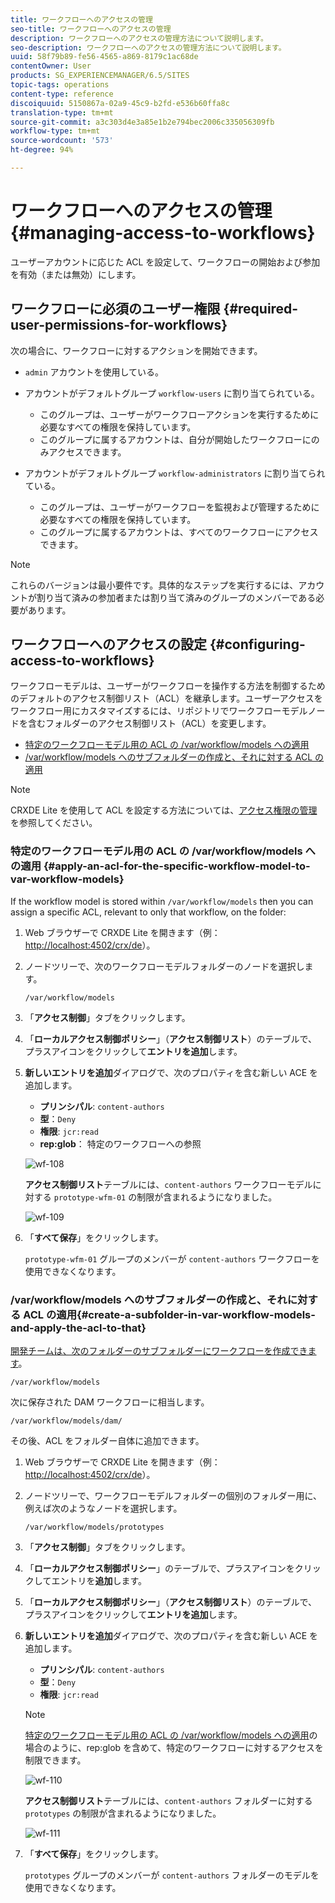 ```yaml
---
title: ワークフローへのアクセスの管理
seo-title: ワークフローへのアクセスの管理
description: ワークフローへのアクセスの管理方法について説明します。
seo-description: ワークフローへのアクセスの管理方法について説明します。
uuid: 58f79b89-fe56-4565-a869-8179c1ac68de
contentOwner: User
products: SG_EXPERIENCEMANAGER/6.5/SITES
topic-tags: operations
content-type: reference
discoiquuid: 5150867a-02a9-45c9-b2fd-e536b60ffa8c
translation-type: tm+mt
source-git-commit: a3c303d4e3a85e1b2e794bec2006c335056309fb
workflow-type: tm+mt
source-wordcount: '573'
ht-degree: 94%

---
```



# ワークフローへのアクセスの管理{#managing-access-to-workflows}

ユーザーアカウントに応じた ACL を設定して、ワークフローの開始および参加を有効（または無効）にします。

## ワークフローに必須のユーザー権限 {#required-user-permissions-for-workflows}

次の場合に、ワークフローに対するアクションを開始できます。

* `admin` アカウントを使用している。
* アカウントがデフォルトグループ `workflow-users` に割り当てられている。

   * このグループは、ユーザーがワークフローアクションを実行するために必要なすべての権限を保持しています。
   * このグループに属するアカウントは、自分が開始したワークフローにのみアクセスできます。

* アカウントがデフォルトグループ `workflow-administrators` に割り当てられている。

   * このグループは、ユーザーがワークフローを監視および管理するために必要なすべての権限を保持しています。
   * このグループに属するアカウントは、すべてのワークフローにアクセスできます。

>[!NOTE]
>
>これらのバージョンは最小要件です。具体的なステップを実行するには、アカウントが割り当て済みの参加者または割り当て済みのグループのメンバーである必要があります。

## ワークフローへのアクセスの設定 {#configuring-access-to-workflows}

ワークフローモデルは、ユーザーがワークフローを操作する方法を制御するためのデフォルトのアクセス制御リスト（ACL）を継承します。ユーザーアクセスをワークフロー用にカスタマイズするには、リポジトリでワークフローモデルノードを含むフォルダーのアクセス制御リスト（ACL）を変更します。

* [特定のワークフローモデル用の ACL の /var/workflow/models への適用](/help/sites-administering/workflows-managing.md#apply-an-acl-for-the-specific-workflow-model-to-var-workflow-models)
* [/var/workflow/models へのサブフォルダーの作成と、それに対する ACL の適用](/help/sites-administering/workflows-managing.md#create-a-subfolder-in-var-workflow-models-and-apply-the-acl-to-that)

>[!NOTE]
>
>CRXDE Lite を使用して ACL を設定する方法については、[アクセス権限の管理](/help/sites-administering/user-group-ac-admin.md#access-right-management)を参照してください。

### 特定のワークフローモデル用の ACL の /var/workflow/models への適用 {#apply-an-acl-for-the-specific-workflow-model-to-var-workflow-models}

If the workflow model is stored within `/var/workflow/models` then you can assign a specific ACL, relevant to only that workflow, on the folder:

1. Web ブラウザーで CRXDE Lite を開きます（例：[http://localhost:4502/crx/de](http://localhost:4502/crx/de)）。
1. ノードツリーで、次のワークフローモデルフォルダーのノードを選択します。

   `/var/workflow/models`

1. 「**アクセス制御**」タブをクリックします。
1. 「**ローカルアクセス制御ポリシー**」（**アクセス制御リスト**）のテーブルで、プラスアイコンをクリックして&#x200B;**エントリを追加**&#x200B;します。
1. **新しいエントリを追加**&#x200B;ダイアログで、次のプロパティを含む新しい ACE を追加します。

   * **プリンシパル**: `content-authors`
   * **型**：`Deny`
   * **権限**: `jcr:read`
   * **rep:glob**： 特定のワークフローへの参照

   ![wf-108](assets/wf-108.png)

   **アクセス制御リスト**&#x200B;テーブルには、`content-authors` ワークフローモデルに対する `prototype-wfm-01` の制限が含まれるようになりました。

   ![wf-109](assets/wf-109.png)

1. 「**すべて保存**」をクリックします。

   `prototype-wfm-01` グループのメンバーが `content-authors` ワークフローを使用できなくなります。

### /var/workflow/models へのサブフォルダーの作成と、それに対する ACL の適用{#create-a-subfolder-in-var-workflow-models-and-apply-the-acl-to-that}

[開発チームは、次のフォルダーのサブフォルダーにワークフローを作成できます](/help/sites-developing/workflows-models.md#creating-a-new-workflow)。

`/var/workflow/models`

次に保存された DAM ワークフローに相当します。

`/var/workflow/models/dam/`

その後、ACL をフォルダー自体に追加できます。

1. Web ブラウザーで CRXDE Lite を開きます（例：[http://localhost:4502/crx/de](http://localhost:4502/crx/de)）。
1. ノードツリーで、ワークフローモデルフォルダーの個別のフォルダー用に、例えば次のようなノードを選択します。

   `/var/workflow/models/prototypes`

1. 「**アクセス制御**」タブをクリックします。
1. 「**ローカルアクセス制御ポリシー**」のテーブルで、プラスアイコンをクリックしてエントリを&#x200B;**追加**&#x200B;します。
1. 「**ローカルアクセス制御ポリシー**」（**アクセス制御リスト**）のテーブルで、プラスアイコンをクリックして&#x200B;**エントリを追加**&#x200B;します。
1. **新しいエントリを追加**&#x200B;ダイアログで、次のプロパティを含む新しい ACE を追加します。

   * **プリンシパル**: `content-authors`
   * **型**：`Deny`
   * **権限**: `jcr:read`

   >[!NOTE]
   >
   >[特定のワークフローモデル用の ACL の /var/workflow/models への適用](/help/sites-administering/workflows-managing.md#apply-an-acl-for-the-specific-workflow-model-to-var-workflow-models)の場合のように、rep:glob を含めて、特定のワークフローに対するアクセスを制限できます。

   ![wf-110](assets/wf-110.png)

   **アクセス制御リスト**&#x200B;テーブルには、`content-authors` フォルダーに対する `prototypes` の制限が含まれるようになりました。

   ![wf-111](assets/wf-111.png)

1. 「**すべて保存**」をクリックします。

   `prototypes` グループのメンバーが `content-authors` フォルダーのモデルを使用できなくなります。

